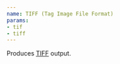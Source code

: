 ```yaml
---
name: TIFF (Tag Image File Format)
params:
- tif
- tiff
---
```

Produces [TIFF](http://www.libtiff.org/) output.
